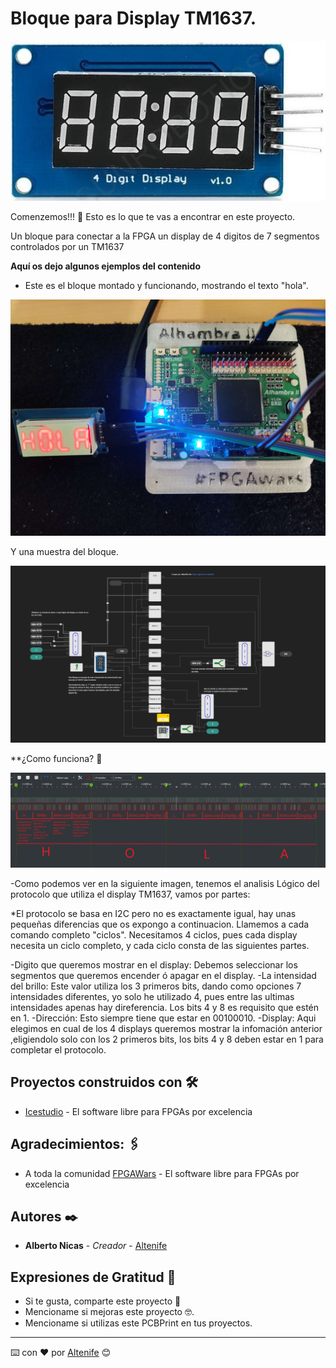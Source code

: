 # Bloque para Display TM1637.

<p align="center">
  <img src="https://github.com/altenife/Things-cosas-icestudio/blob/master/Bloques/Display%204x7%20TM1637/imagenes/Modulo%204%20digitos.jpg"></p> 

Comenzemos!!! 🚀
Esto es lo que te vas a encontrar en este proyecto.

Un bloque para conectar a la FPGA un display de 4 digitos de 7 segmentos controlados por un TM1637

**Aquí os dejo algunos ejemplos del contenido**

* Este es el bloque montado y funcionando, mostrando el texto "hola".
<p align="center">
  <img src="https://github.com/altenife/Things-cosas-icestudio/blob/master/Bloques/Display%204x7%20TM1637/imagenes/Hola%20TM1637.jpg"></p>
  
Y una muestra del bloque.
<p align="center">
  <img src="https://github.com/altenife/Things-cosas-icestudio/blob/master/Bloques/Display%204x7%20TM1637/imagenes/Bloque%20TM1637.png"></p>
  

**¿Como funciona? 🔧

<p align="center">
  <img src="https://github.com/altenife/Things-cosas-icestudio/blob/master/Bloques/Display%204x7%20TM1637/imagenes/Protocolo%20TM1637.png"></p>

-Como podemos ver en la siguiente imagen, tenemos el analisis Lógico del protocolo que utiliza el display TM1637, vamos por partes:

*El protocolo se basa en I2C pero no es exactamente igual, hay unas pequeñas diferencias que os expongo a continuacion.
Llamemos a cada comando completo "ciclos". Necesitamos 4 ciclos, pues cada display necesita un ciclo completo, y cada ciclo consta de las siguientes partes.

-Digito que queremos mostrar en el display: Debemos seleccionar los segmentos que queremos encender ó apagar en el display.
-La intensidad del brillo: Este valor utiliza los 3 primeros bits, dando como opciones 7 intensidades diferentes, yo solo he utilizado 4, pues entre las
ultimas intensidades apenas hay direferencia. Los bits 4 y 8 es requisito que estén en 1.
-Dirección: Esto siempre tiene que estar en 00100010.
-Display: Aqui elegimos en cual de los 4 displays queremos mostrar la infomación anterior ,eligiendolo solo con los 2 primeros bits, los bits 4 y 8 deben estar
en 1 para completar el protocolo.  
 
  
## Proyectos construidos con 🛠️

* [Icestudio](https://github.com/FPGAwars/icestudio) - El software libre para FPGAs por excelencia

## Agradecimientos: 🖇️

* A toda la comunidad [FPGAWars](https://github.com/FPGAwars) - El software libre para FPGAs por excelencia


## Autores ✒️

* **Alberto Nicas** - *Creador* - [Altenife](https://github.com/altenife)

## Expresiones de Gratitud 🎁

* Si te gusta, comparte este proyecto 📢
* Mencioname si mejoras este proyecto 🤓.
* Mencioname si utilizas este PCBPrint en tus proyectos.


---
⌨️ con ❤️ por [Altenife](https://github.com/altenife) 😊
